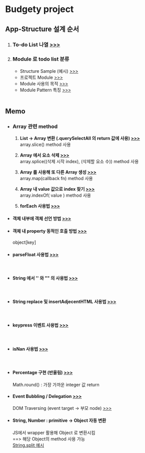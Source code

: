 <h1>Budgety project</h1>

<h2>App-Structure 설계 순서</h2>
<ol>
  <li>
    <h3>
      To-do List 나열
      <a href ="">
        >>>
      </a>
    </h3>
  </li>
  <li>
    <h3>
      Module 로 todo list 분류
    </h3>
    <ul>
      <li>
        Structure Sample (예시)
        <a href=""> >>> </a>
      </li>
      <li>
        프로젝트 Module 
        <a href="">
          >>>
        </a>
      </li>
      <li>
        Module 사용의 목적
        <a href="">
          >>>
        </a>
      </li>
      <li>
        Module Pattern 특징
        <a href="">
          >>>
        </a>
      </li>
    </ul>
  </li><br/>
</ol>


<h2>Memo</h2>
<ul>
  <li>
    <p>
      <h3>Array 관련 method</h3>
    </p>
    <ol>
      <li>
        <p>
          <b>List -> Array 변환 (.querySelectAll 의 return 값에 사용)
          <a href=""> >>> </a></b><br/>
          array.slice() method 사용
        </p>   
      </li>
      <li>
        <p>
          <b>Array 에서 요소 삭제
          <a href=""> >>> </a></b><br/>
          array.splice((삭제 시작 index), (삭제할 요소 수)) method 사용
        </p>   
      </li>
      <li>
        <p>
          <b>Array 를 사용해 또 다른 Array 생성
          <a href=""> >>> </a></b><br/>
          array.map(callback fn) method 사용
        </p>   
      </li>
      <li>
        <p>
          <b>Array 내 value 값으로 index 찾기
            <a href=""> >>> </a></b><br/>
          array.indexOf( value ) method 사용
        </p>   
      </li>
      <li>
        <p>
          <b>forEach 사용법
            <a href=""> >>> </a></b><br/>
        </p>   
      </li>
    </ol>
  </li>
  <li>
    <p>
      <h4>객체 내부에 객체 선언 방법
      <a href=""> >>> </a></h4>
    </p>   
  </li>
  <li>
    <p>
      <h4>객체 내 property 동적인 호출 방법
      <a href=""> >>> </a></h4>
      object[key]
    </p>   
  </li>
  <li>
    <p>
      <h4>parseFloat 사용법
      <a href=""> >>> </a></h4><br/>
    </p>   
  </li>
  <li>
    <p>
      <h4>String 에서 '' 와 "" 의 사용법
      <a href=""> >>> </a></h4><br/>
    </p>   
  </li>
  <li>
    <p>
      <h4>String replace 및 insertAdjecentHTML 사용법 
      <a href=""> >>> </a></h4><br/>
    </p>   
  </li>
  <li>
    <p>
      <h4>keypress 이벤트 사용법
      <a href=""> >>> </a></h4><br/>
    </p>   
  </li>
  <li>
    <p>
      <h4>isNan 사용법
      <a href=""> >>> </a></h4><br/>
    </p>   
  </li>
  <li>
    <p>
      <h4>Percentage 구현 (반올림)
      <a href=""> >>> </a></h4>
      Math.round() : 가장 가까운 integer 값 return
    </p>   
  </li>
  <li>
    <p>
      <h4>Event Bubbling / Delegation
      <a href=""> >>> </a></h4>
      DOM Traversing (event target -> 부모 node)
      <a href=""> >>> </a><br/>
    </p>   
  </li>
  <li>
    <p>
      <h4>String, Number : primitive -> Object 자동 변환</h4>
      JS에서 wrapper 활용해 Object 로 변환시킴<br/>
      ==> 해당 Object의 method 사용 가능<br/>
      <a href=""> String.split 예시 </a><br/>
    </p>   
  </li>
</ul>

